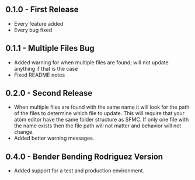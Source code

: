 ## 0.1.0 - First Release
* Every feature added
* Every bug fixed

## 0.1.1 - Multiple Files Bug
* Added warning for when multiple files are found; will not update anything if that is the case
* Fixed README notes

## 0.2.0 - Second Release
* When multiple files are found with the same name it will look for the path of the files to determine which file to update. This will require that your atom editor have the same folder structure as SFMC. If only one file with the name exists then the file path will not matter and behavior will not change.
* Added better warning messages.

## 0.4.0 - Bender Bending Rodriguez Version
* Added support for a test and production environment.
